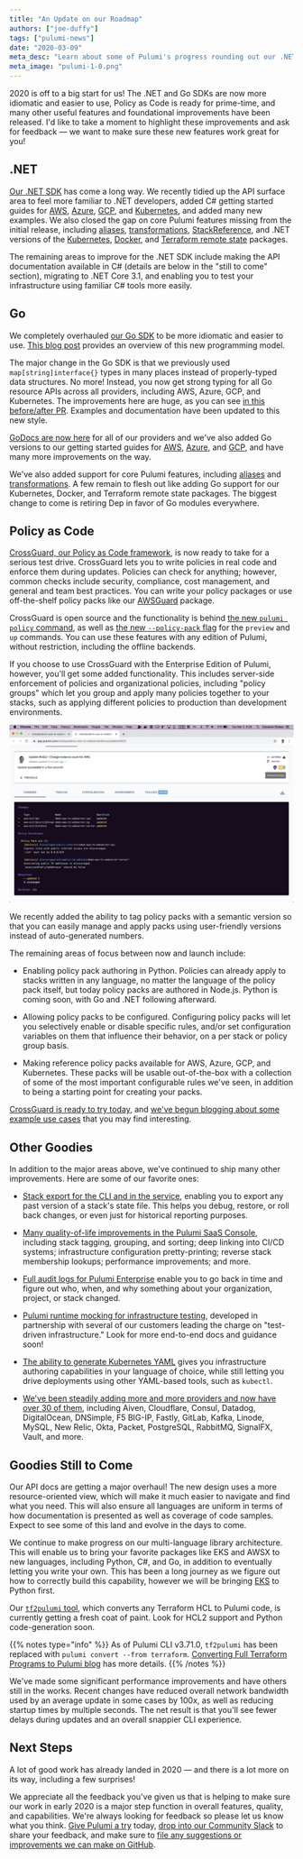 ```yaml
---
title: "An Update on our Roadmap"
authors: ["joe-duffy"]
tags: ["pulumi-news"]
date: "2020-03-09"
meta_desc: "Learn about some of Pulumi's progress rounding out our .NET and Go SDKs in addition to infrastructure validation using testing and Policy as Code."
meta_image: "pulumi-1-0.png"
---
```


2020 is off to a big start for us! The .NET and Go SDKs are now more idiomatic and easier to use, Policy as Code is ready for prime-time, and many other useful features and foundational improvements have been released. I'd like to take a moment to highlight these improvements and ask for feedback &mdash; we want to make sure these new features work great for you!

<!--more-->

## .NET

[Our .NET SDK](/docs/languages-sdks/dotnet/) has come a long way. We recently tidied up the API surface area to feel more familiar to .NET developers, added C# getting started guides for [AWS](/docs/clouds/aws/get-started/?language=csharp), [Azure](/docs/clouds/azure/get-started/?language=csharp), [GCP](/docs/clouds/aws/get-started/?language=csharp), and [Kubernetes](/docs/clouds/aws/get-started/?language=csharp), and added many new examples. We also closed the gap on core Pulumi features missing from the initial release, including [aliases](/docs/concepts/resources/#aliases), [transformations](/docs/concepts/resources/#transformations), [StackReference](/docs/concepts/stack/#stackreferences), and .NET versions of the [Kubernetes](https://github.com/pulumi/pulumi-kubernetes), [Docker](https://github.com/pulumi/pulumi-docker), and [Terraform remote state](https://github.com/pulumi/pulumi-terraform) packages.

The remaining areas to improve for the .NET SDK include making the API documentation available in C# (details are below in the "still to come" section), migrating to .NET Core 3.1, and enabling you to test your infrastructure using familiar C# tools more easily.

## Go

We completely overhauled [our Go SDK](/docs/languages-sdks/go/) to be more idiomatic and easier to use. [This blog post](/blog/go-sdk-road-to-2/) provides an overview of this new programming model.

The major change in the Go SDK is that we previously used `map[string]interface{}` types in many places instead of properly-typed data structures. No more! Instead, you now get strong typing for all Go resource APIs across all providers, including AWS, Azure, GCP, and Kubernetes. The improvements here are huge, as you can see [in this before/after PR](https://github.com/pulumi/examples/commit/b88f385a8951f81fe41cb4f40eb940b074e9263b#diff-07803f7bc3bff97871e6e3eea7287cb8). Examples and documentation have been updated to this new style.

[GoDocs are now here](/docs/reference/pkg?language=golang ) for all of our providers and we've also added Go versions to our getting started guides for [AWS](/docs/clouds/aws/get-started?language=golang), [Azure](/docs/clouds/azure/get-started?language=golang), and [GCP](/docs/clouds/gcp/get-started/?language=golang), and have many more improvements on the way.

We've also added support for core Pulumi features, including [aliases](/docs/concepts/resources#aliases) and [transformations](/docs/concepts/resources#transformations). A few remain to flesh out like adding Go support for our Kubernetes, Docker, and Terraform remote state packages. The biggest change to come is retiring Dep in favor of Go modules everywhere.

## Policy as Code

[CrossGuard, our Policy as Code framework](/docs/using-pulumi/crossguard/), is now ready to take for a serious test drive. CrossGuard lets you to write policies in real code and enforce them during updates. Policies can check for anything; however, common checks include security, compliance, cost management, and general and team best practices. You can write your policy packages or use off-the-shelf policy packs like our [AWSGuard](/docs/using-pulumi/crossguard/awsguard/) package.

CrossGuard is open source and the functionality is behind [the new `pulumi policy` command](/docs/cli/commands/pulumi_policy), as well as [the new `--policy-pack` flag](/docs/cli/commands/pulumi_up#options) for the `preview` and `up` commands. You can use these features with any edition of Pulumi, without restriction, including the offline backends.

If you choose to use CrossGuard with the Enterprise Edition of Pulumi, however, you'll get some added functionality. This includes server-side enforcement of policies and organizational policies, including "policy groups" which let you group and apply many policies together to your stacks, such as applying different policies to production than development environments.

![Policy Enforcement in the Console](./PolicyEnforcement.png)

We recently added the ability to tag policy packs with a semantic version so that you can easily manage and apply packs using user-friendly versions instead of auto-generated numbers.

The remaining areas of focus between now and launch include:

* Enabling policy pack authoring in Python. Policies can already apply to stacks written in any language, no matter the language of the policy pack itself, but today policy packs are authored in Node.js. Python is coming soon, with Go and .NET following afterward.

* Allowing policy packs to be configured. Configuring policy packs will let you selectively enable or disable specific rules, and/or set configuration variables on them that influence their behavior, on a per stack or policy group basis.

* Making reference policy packs available for AWS, Azure, GCP, and Kubernetes. These packs will be usable out-of-the-box with a collection of some of the most important configurable rules we've seen, in addition to being a starting point for creating your packs.

[CrossGuard is ready to try today](/docs/using-pulumi/crossguard/get-started/), and [we've begun blogging about some example use cases](/blog/manage-infrastructure-with-pac) that you may find interesting.

## Other Goodies

In addition to the major areas above, we've continued to ship many other improvements. Here are some of our favorite ones:

* [Stack export for the CLI and in the service](/docs/cli/commands/pulumi_stack_export/), enabling you to export any past version of a stack's state file. This helps you debug, restore, or roll back changes, or even just for historical reporting purposes.

* [Many quality-of-life improvements in the Pulumi SaaS Console](/blog/pulumi-service-improvements_02-2020/), including stack tagging, grouping, and sorting; deep linking into CI/CD systems; infrastructure configuration pretty-printing; reverse stack membership lookups; performance improvements; and more.

* [Full audit logs for Pulumi Enterprise](/blog/auditing-your-organizations-infrastructure-as-code-activity/) enable you to go back in time and figure out who, when, and why something about your organization, project, or stack changed.

* [Pulumi runtime mocking for infrastructure testing](https://github.com/pulumi/pulumi/pull/3738), developed in partnership with several of our customers leading the charge on "test-driven infrastructure." Look for more end-to-end docs and guidance soon!

* [The ability to generate Kubernetes YAML](/blog/kubernetes-yaml-generation/) gives you infrastructure authoring capabilities in your language of choice, while still letting you drive deployments using other YAML-based tools, such as `kubectl`.

* [We've been steadily adding more and more providers and now have over 30 of them](/registry), including Aiven, Cloudflare, Consul, Datadog, DigitalOcean, DNSimple, F5 BIG-IP, Fastly, GitLab, Kafka, Linode, MySQL, New Relic, Okta, Packet, PostgreSQL, RabbitMQ, SignalFX, Vault, and more.

## Goodies Still to Come

Our API docs are getting a major overhaul! The new design uses a more resource-oriented view, which will make it much easier to navigate and find what you need. This will also ensure all languages are uniform in terms of how documentation is presented as well as coverage of code samples. Expect to see some of this land and evolve in the days to come.

We continue to make progress on our multi-language library architecture. This will enable us to bring your favorite packages like EKS and AWSX to new languages, including Python, C#, and Go, in addition to eventually letting you write your own. This has been a long journey as we figure out how to correctly build this capability, however we will be bringing [EKS](https://github.com/pulumi/pulumi-eks) to Python first.

Our [`tf2pulumi` tool](https://github.com/pulumi/tf2pulumi), which converts any Terraform HCL to Pulumi code, is currently getting a fresh coat of paint. Look for HCL2 support and Python code-generation soon.

{{% notes type="info" %}}
As of Pulumi CLI v3.71.0, `tf2pulumi` has been replaced with `pulumi convert --from terraform`. [Converting Full Terraform Programs to Pulumi blog](/blog/converting-full-terraform-programs-to-pulumi/) has more details.
{{% /notes %}}

We've made some significant performance improvements and have others still in the works. Recent changes have reduced overall network bandwidth used by an average update in some cases by 100x, as well as reducing startup times by multiple seconds. The net result is that you'll see fewer delays during updates and an overall snappier CLI experience.

## Next Steps

A lot of good work has already landed in 2020 &mdash; and there is a lot more on its way, including a few surprises!

We appreciate all the feedback you've given us that is helping to make sure our work in early 2020 is a major step function in overall features, quality, and capabilities. We're always looking for feedback so please let us know what you think. [Give Pulumi a try](/docs/get-started/) today, [drop into our Community Slack](https://slack.pulumi.com) to share your feedback, and make sure to [file any suggestions or improvements we can make on GitHub](https://github.com/pulumi/pulumi/issues/new).
